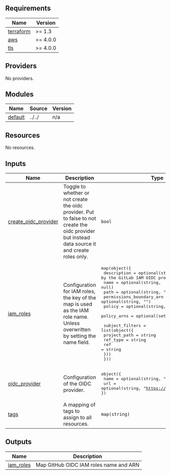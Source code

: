 <!-- BEGIN_TF_DOCS -->
## Requirements

| Name | Version |
|------|---------|
| <a name="requirement_terraform"></a> [terraform](#requirement\_terraform) | >= 1.3 |
| <a name="requirement_aws"></a> [aws](#requirement\_aws) | >= 4.0.0 |
| <a name="requirement_tls"></a> [tls](#requirement\_tls) | >= 4.0.0 |

## Providers

No providers.

## Modules

| Name | Source | Version |
|------|--------|---------|
| <a name="module_default"></a> [default](#module\_default) | ../../ | n/a |

## Resources

No resources.

## Inputs

| Name | Description | Type | Default | Required |
|------|-------------|------|---------|:--------:|
| <a name="input_create_oidc_provider"></a> [create\_oidc\_provider](#input\_create\_oidc\_provider) | Toggle to whether or not create the oidc provider. Put to false to not create the oidc provider but instead data source it and create roles only. | `bool` | `true` | no |
| <a name="input_iam_roles"></a> [iam\_roles](#input\_iam\_roles) | Configuration for IAM roles, the key of the map is used as the IAM role name. Unless overwritten by setting the name field. | <pre>map(object({<br/>    description              = optional(string, "Role assumed by the GitLab IAM OIDC provider")<br/>    name                     = optional(string, null)<br/>    path                     = optional(string, "/")<br/>    permissions_boundary_arn = optional(string, "")<br/>    policy                   = optional(string, null)<br/>    policy_arns              = optional(set(string), [])<br/><br/>    subject_filters = list(object({<br/>      project_path = string<br/>      ref_type     = string<br/>      ref          = string<br/>    }))<br/>  }))</pre> | `{}` | no |
| <a name="input_oidc_provider"></a> [oidc\_provider](#input\_oidc\_provider) | Configuration of the OIDC provider. | <pre>object({<br/>    name = optional(string, "GitLab")<br/>    url  = optional(string, "https://gitlab.com")<br/>  })</pre> | `{}` | no |
| <a name="input_tags"></a> [tags](#input\_tags) | A mapping of tags to assign to all resources. | `map(string)` | `null` | no |

## Outputs

| Name | Description |
|------|-------------|
| <a name="output_iam_roles"></a> [iam\_roles](#output\_iam\_roles) | Map GitHub OIDC IAM roles name and ARN |
<!-- END_TF_DOCS -->
